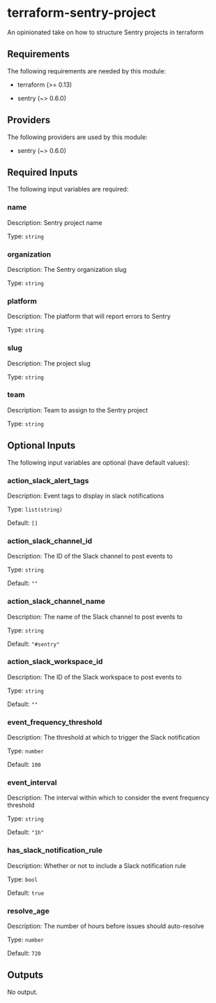 # terraform-sentry-project
An opinionated take on how to structure Sentry projects in terraform
## Requirements

The following requirements are needed by this module:

- terraform (>= 0.13)

- sentry (~> 0.6.0)

## Providers

The following providers are used by this module:

- sentry (~> 0.6.0)

## Required Inputs

The following input variables are required:

### name

Description: Sentry project name

Type: `string`

### organization

Description: The Sentry organization slug

Type: `string`

### platform

Description: The platform that will report errors to Sentry

Type: `string`

### slug

Description: The project slug

Type: `string`

### team

Description: Team to assign to the Sentry project

Type: `string`

## Optional Inputs

The following input variables are optional (have default values):

### action\_slack\_alert\_tags

Description: Event tags to display in slack notifications

Type: `list(string)`

Default: `[]`

### action\_slack\_channel\_id

Description: The ID of the Slack channel to post events to

Type: `string`

Default: `""`

### action\_slack\_channel\_name

Description: The name of the Slack channel to post events to

Type: `string`

Default: `"#sentry"`

### action\_slack\_workspace\_id

Description: The ID of the Slack workspace to post events to

Type: `string`

Default: `""`

### event\_frequency\_threshold

Description: The threshold at which to trigger the Slack notification

Type: `number`

Default: `100`

### event\_interval

Description: The interval within which to consider the event frequency threshold

Type: `string`

Default: `"1h"`

### has\_slack\_notification\_rule

Description: Whether or not to include a Slack notification rule

Type: `bool`

Default: `true`

### resolve\_age

Description: The number of hours before issues should auto-resolve

Type: `number`

Default: `720`

## Outputs

No output.

